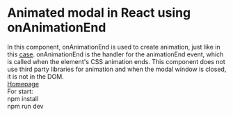 # Animated modal in React using onAnimationEnd
In this component, onAnimationEnd is used to create animation, just like in this [case](https://github.com/AndrewShedov/Animated-dropdown-menu-in-react). onAnimationEnd is the handler for the animationEnd event, which is called when the element's CSS animation ends. This component does not use third party libraries for animation and when the modal window is closed, it is not in the DOM.\
[Homepage](https://shedov.top/animated-modal-in-react-using-onanimationend/)\
For start:\
npm install\
npm run dev

